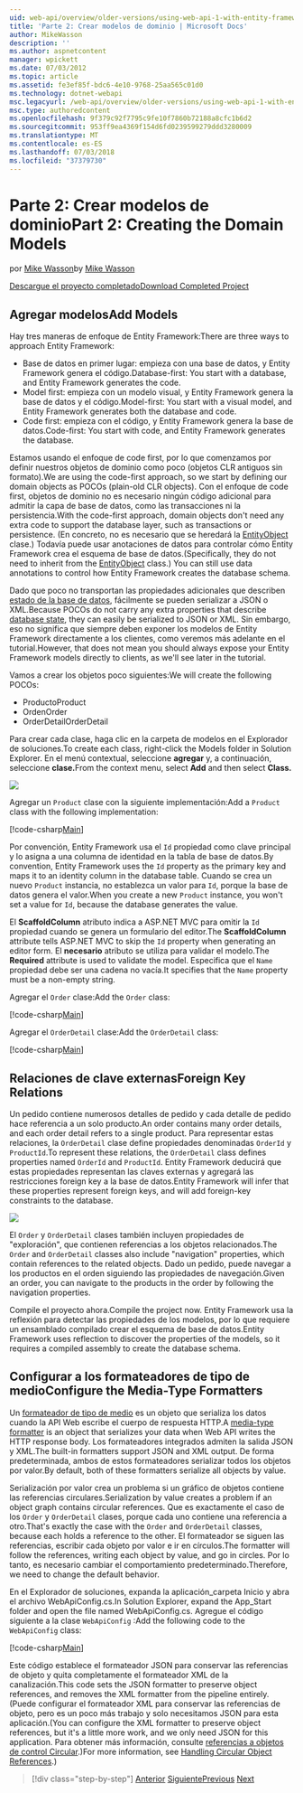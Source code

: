 ```yaml
---
uid: web-api/overview/older-versions/using-web-api-1-with-entity-framework-5/using-web-api-with-entity-framework-part-2
title: 'Parte 2: Crear modelos de dominio | Microsoft Docs'
author: MikeWasson
description: ''
ms.author: aspnetcontent
manager: wpickett
ms.date: 07/03/2012
ms.topic: article
ms.assetid: fe3ef85f-bdc6-4e10-9768-25aa565c01d0
ms.technology: dotnet-webapi
msc.legacyurl: /web-api/overview/older-versions/using-web-api-1-with-entity-framework-5/using-web-api-with-entity-framework-part-2
msc.type: authoredcontent
ms.openlocfilehash: 9f379c92f7795c9fe10f7860b72188a8cfc1b6d2
ms.sourcegitcommit: 953ff9ea4369f154d6fd0239599279ddd3280009
ms.translationtype: MT
ms.contentlocale: es-ES
ms.lasthandoff: 07/03/2018
ms.locfileid: "37379730"
---
```

<a name="part-2-creating-the-domain-models"></a><span data-ttu-id="21ffa-102">Parte 2: Crear modelos de dominio</span><span class="sxs-lookup"><span data-stu-id="21ffa-102">Part 2: Creating the Domain Models</span></span>
====================
<span data-ttu-id="21ffa-103">por [Mike Wasson](https://github.com/MikeWasson)</span><span class="sxs-lookup"><span data-stu-id="21ffa-103">by [Mike Wasson](https://github.com/MikeWasson)</span></span>

[<span data-ttu-id="21ffa-104">Descargue el proyecto completado</span><span class="sxs-lookup"><span data-stu-id="21ffa-104">Download Completed Project</span></span>](http://code.msdn.microsoft.com/ASP-NET-Web-API-with-afa30545)

## <a name="add-models"></a><span data-ttu-id="21ffa-105">Agregar modelos</span><span class="sxs-lookup"><span data-stu-id="21ffa-105">Add Models</span></span>

<span data-ttu-id="21ffa-106">Hay tres maneras de enfoque de Entity Framework:</span><span class="sxs-lookup"><span data-stu-id="21ffa-106">There are three ways to approach Entity Framework:</span></span>

- <span data-ttu-id="21ffa-107">Base de datos en primer lugar: empieza con una base de datos, y Entity Framework genera el código.</span><span class="sxs-lookup"><span data-stu-id="21ffa-107">Database-first: You start with a database, and Entity Framework generates the code.</span></span>
- <span data-ttu-id="21ffa-108">Model first: empieza con un modelo visual, y Entity Framework genera la base de datos y el código.</span><span class="sxs-lookup"><span data-stu-id="21ffa-108">Model-first: You start with a visual model, and Entity Framework generates both the database and code.</span></span>
- <span data-ttu-id="21ffa-109">Code first: empieza con el código, y Entity Framework genera la base de datos.</span><span class="sxs-lookup"><span data-stu-id="21ffa-109">Code-first: You start with code, and Entity Framework generates the database.</span></span>

<span data-ttu-id="21ffa-110">Estamos usando el enfoque de code first, por lo que comenzamos por definir nuestros objetos de dominio como poco (objetos CLR antiguos sin formato).</span><span class="sxs-lookup"><span data-stu-id="21ffa-110">We are using the code-first approach, so we start by defining our domain objects as POCOs (plain-old CLR objects).</span></span> <span data-ttu-id="21ffa-111">Con el enfoque de code first, objetos de dominio no es necesario ningún código adicional para admitir la capa de base de datos, como las transacciones ni la persistencia.</span><span class="sxs-lookup"><span data-stu-id="21ffa-111">With the code-first approach, domain objects don't need any extra code to support the database layer, such as transactions or persistence.</span></span> <span data-ttu-id="21ffa-112">(En concreto, no es necesario que se heredará la [EntityObject](https://msdn.microsoft.com/library/system.data.objects.dataclasses.entityobject.aspx) clase.) Todavía puede usar anotaciones de datos para controlar cómo Entity Framework crea el esquema de base de datos.</span><span class="sxs-lookup"><span data-stu-id="21ffa-112">(Specifically, they do not need to inherit from the [EntityObject](https://msdn.microsoft.com/library/system.data.objects.dataclasses.entityobject.aspx) class.) You can still use data annotations to control how Entity Framework creates the database schema.</span></span>

<span data-ttu-id="21ffa-113">Dado que poco no transportan las propiedades adicionales que describen [estado de la base de datos](https://msdn.microsoft.com/library/system.data.entitystate.aspx), fácilmente se pueden serializar a JSON o XML.</span><span class="sxs-lookup"><span data-stu-id="21ffa-113">Because POCOs do not carry any extra properties that describe [database state](https://msdn.microsoft.com/library/system.data.entitystate.aspx), they can easily be serialized to JSON or XML.</span></span> <span data-ttu-id="21ffa-114">Sin embargo, eso no significa que siempre deben exponer los modelos de Entity Framework directamente a los clientes, como veremos más adelante en el tutorial.</span><span class="sxs-lookup"><span data-stu-id="21ffa-114">However, that does not mean you should always expose your Entity Framework models directly to clients, as we'll see later in the tutorial.</span></span>

<span data-ttu-id="21ffa-115">Vamos a crear los objetos poco siguientes:</span><span class="sxs-lookup"><span data-stu-id="21ffa-115">We will create the following POCOs:</span></span>

- <span data-ttu-id="21ffa-116">Producto</span><span class="sxs-lookup"><span data-stu-id="21ffa-116">Product</span></span>
- <span data-ttu-id="21ffa-117">Orden</span><span class="sxs-lookup"><span data-stu-id="21ffa-117">Order</span></span>
- <span data-ttu-id="21ffa-118">OrderDetail</span><span class="sxs-lookup"><span data-stu-id="21ffa-118">OrderDetail</span></span>

<span data-ttu-id="21ffa-119">Para crear cada clase, haga clic en la carpeta de modelos en el Explorador de soluciones.</span><span class="sxs-lookup"><span data-stu-id="21ffa-119">To create each class, right-click the Models folder in Solution Explorer.</span></span> <span data-ttu-id="21ffa-120">En el menú contextual, seleccione **agregar** y, a continuación, seleccione **clase.**</span><span class="sxs-lookup"><span data-stu-id="21ffa-120">From the context menu, select **Add** and then select **Class.**</span></span>

![](using-web-api-with-entity-framework-part-2/_static/image1.png)

<span data-ttu-id="21ffa-121">Agregar un `Product` clase con la siguiente implementación:</span><span class="sxs-lookup"><span data-stu-id="21ffa-121">Add a `Product` class with the following implementation:</span></span>

[!code-csharp[Main](using-web-api-with-entity-framework-part-2/samples/sample1.cs)]

<span data-ttu-id="21ffa-122">Por convención, Entity Framework usa el `Id` propiedad como clave principal y lo asigna a una columna de identidad en la tabla de base de datos.</span><span class="sxs-lookup"><span data-stu-id="21ffa-122">By convention, Entity Framework uses the `Id` property as the primary key and maps it to an identity column in the database table.</span></span> <span data-ttu-id="21ffa-123">Cuando se crea un nuevo `Product` instancia, no establezca un valor para `Id`, porque la base de datos genera el valor.</span><span class="sxs-lookup"><span data-stu-id="21ffa-123">When you create a new `Product` instance, you won't set a value for `Id`, because the database generates the value.</span></span>

<span data-ttu-id="21ffa-124">El **ScaffoldColumn** atributo indica a ASP.NET MVC para omitir la `Id` propiedad cuando se genera un formulario del editor.</span><span class="sxs-lookup"><span data-stu-id="21ffa-124">The **ScaffoldColumn** attribute tells ASP.NET MVC to skip the `Id` property when generating an editor form.</span></span> <span data-ttu-id="21ffa-125">El **necesario** atributo se utiliza para validar el modelo.</span><span class="sxs-lookup"><span data-stu-id="21ffa-125">The **Required** attribute is used to validate the model.</span></span> <span data-ttu-id="21ffa-126">Especifica que el `Name` propiedad debe ser una cadena no vacía.</span><span class="sxs-lookup"><span data-stu-id="21ffa-126">It specifies that the `Name` property must be a non-empty string.</span></span>

<span data-ttu-id="21ffa-127">Agregar el `Order` clase:</span><span class="sxs-lookup"><span data-stu-id="21ffa-127">Add the `Order` class:</span></span>

[!code-csharp[Main](using-web-api-with-entity-framework-part-2/samples/sample2.cs)]

<span data-ttu-id="21ffa-128">Agregar el `OrderDetail` clase:</span><span class="sxs-lookup"><span data-stu-id="21ffa-128">Add the `OrderDetail` class:</span></span>

[!code-csharp[Main](using-web-api-with-entity-framework-part-2/samples/sample3.cs)]

## <a name="foreign-key-relations"></a><span data-ttu-id="21ffa-129">Relaciones de clave externas</span><span class="sxs-lookup"><span data-stu-id="21ffa-129">Foreign Key Relations</span></span>

<span data-ttu-id="21ffa-130">Un pedido contiene numerosos detalles de pedido y cada detalle de pedido hace referencia a un solo producto.</span><span class="sxs-lookup"><span data-stu-id="21ffa-130">An order contains many order details, and each order detail refers to a single product.</span></span> <span data-ttu-id="21ffa-131">Para representar estas relaciones, la `OrderDetail` clase define propiedades denominadas `OrderId` y `ProductId`.</span><span class="sxs-lookup"><span data-stu-id="21ffa-131">To represent these relations, the `OrderDetail` class defines properties named `OrderId` and `ProductId`.</span></span> <span data-ttu-id="21ffa-132">Entity Framework deducirá que estas propiedades representan las claves externas y agregará las restricciones foreign key a la base de datos.</span><span class="sxs-lookup"><span data-stu-id="21ffa-132">Entity Framework will infer that these properties represent foreign keys, and will add foreign-key constraints to the database.</span></span>

![](using-web-api-with-entity-framework-part-2/_static/image2.png)

<span data-ttu-id="21ffa-133">El `Order` y `OrderDetail` clases también incluyen propiedades de "exploración", que contienen referencias a los objetos relacionados.</span><span class="sxs-lookup"><span data-stu-id="21ffa-133">The `Order` and `OrderDetail` classes also include "navigation" properties, which contain references to the related objects.</span></span> <span data-ttu-id="21ffa-134">Dado un pedido, puede navegar a los productos en el orden siguiendo las propiedades de navegación.</span><span class="sxs-lookup"><span data-stu-id="21ffa-134">Given an order, you can navigate to the products in the order by following the navigation properties.</span></span>

<span data-ttu-id="21ffa-135">Compile el proyecto ahora.</span><span class="sxs-lookup"><span data-stu-id="21ffa-135">Compile the project now.</span></span> <span data-ttu-id="21ffa-136">Entity Framework usa la reflexión para detectar las propiedades de los modelos, por lo que requiere un ensamblado compilado crear el esquema de base de datos.</span><span class="sxs-lookup"><span data-stu-id="21ffa-136">Entity Framework uses reflection to discover the properties of the models, so it requires a compiled assembly to create the database schema.</span></span>

## <a name="configure-the-media-type-formatters"></a><span data-ttu-id="21ffa-137">Configurar a los formateadores de tipo de medio</span><span class="sxs-lookup"><span data-stu-id="21ffa-137">Configure the Media-Type Formatters</span></span>

<span data-ttu-id="21ffa-138">Un [formateador de tipo de medio](../../formats-and-model-binding/media-formatters.md) es un objeto que serializa los datos cuando la API Web escribe el cuerpo de respuesta HTTP.</span><span class="sxs-lookup"><span data-stu-id="21ffa-138">A [media-type formatter](../../formats-and-model-binding/media-formatters.md) is an object that serializes your data when Web API writes the HTTP response body.</span></span> <span data-ttu-id="21ffa-139">Los formateadores integrados admiten la salida JSON y XML.</span><span class="sxs-lookup"><span data-stu-id="21ffa-139">The built-in formatters support JSON and XML output.</span></span> <span data-ttu-id="21ffa-140">De forma predeterminada, ambos de estos formateadores serializar todos los objetos por valor.</span><span class="sxs-lookup"><span data-stu-id="21ffa-140">By default, both of these formatters serialize all objects by value.</span></span>

<span data-ttu-id="21ffa-141">Serialización por valor crea un problema si un gráfico de objetos contiene las referencias circulares.</span><span class="sxs-lookup"><span data-stu-id="21ffa-141">Serialization by value creates a problem if an object graph contains circular references.</span></span> <span data-ttu-id="21ffa-142">Que es exactamente el caso de los `Order` y `OrderDetail` clases, porque cada uno contiene una referencia a otro.</span><span class="sxs-lookup"><span data-stu-id="21ffa-142">That's exactly the case with the `Order` and `OrderDetail` classes, because each holds a reference to the other.</span></span> <span data-ttu-id="21ffa-143">El formateador se siguen las referencias, escribir cada objeto por valor e ir en círculos.</span><span class="sxs-lookup"><span data-stu-id="21ffa-143">The formatter will follow the references, writing each object by value, and go in circles.</span></span> <span data-ttu-id="21ffa-144">Por lo tanto, es necesario cambiar el comportamiento predeterminado.</span><span class="sxs-lookup"><span data-stu-id="21ffa-144">Therefore, we need to change the default behavior.</span></span>

<span data-ttu-id="21ffa-145">En el Explorador de soluciones, expanda la aplicación\_carpeta Inicio y abra el archivo WebApiConfig.cs.</span><span class="sxs-lookup"><span data-stu-id="21ffa-145">In Solution Explorer, expand the App\_Start folder and open the file named WebApiConfig.cs.</span></span> <span data-ttu-id="21ffa-146">Agregue el código siguiente a la clase `WebApiConfig` :</span><span class="sxs-lookup"><span data-stu-id="21ffa-146">Add the following code to the `WebApiConfig` class:</span></span>

[!code-csharp[Main](using-web-api-with-entity-framework-part-2/samples/sample4.cs?highlight=11)]

<span data-ttu-id="21ffa-147">Este código establece el formateador JSON para conservar las referencias de objeto y quita completamente el formateador XML de la canalización.</span><span class="sxs-lookup"><span data-stu-id="21ffa-147">This code sets the JSON formatter to preserve object references, and removes the XML formatter from the pipeline entirely.</span></span> <span data-ttu-id="21ffa-148">(Puede configurar el formateador XML para conservar las referencias de objeto, pero es un poco más trabajo y solo necesitamos JSON para esta aplicación.</span><span class="sxs-lookup"><span data-stu-id="21ffa-148">(You can configure the XML formatter to preserve object references, but it's a little more work, and we only need JSON for this application.</span></span> <span data-ttu-id="21ffa-149">Para obtener más información, consulte [referencias a objetos de control Circular](../../formats-and-model-binding/json-and-xml-serialization.md#handling_circular_object_references).)</span><span class="sxs-lookup"><span data-stu-id="21ffa-149">For more information, see [Handling Circular Object References](../../formats-and-model-binding/json-and-xml-serialization.md#handling_circular_object_references).)</span></span>

> [!div class="step-by-step"]
> <span data-ttu-id="21ffa-150">[Anterior](using-web-api-with-entity-framework-part-1.md)
> [Siguiente](using-web-api-with-entity-framework-part-3.md)</span><span class="sxs-lookup"><span data-stu-id="21ffa-150">[Previous](using-web-api-with-entity-framework-part-1.md)
[Next](using-web-api-with-entity-framework-part-3.md)</span></span>
